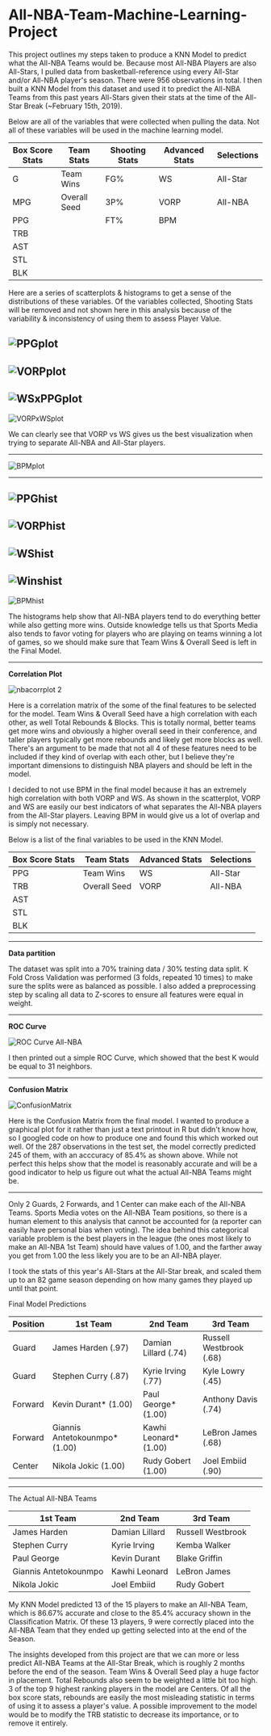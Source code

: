 # All-NBA-Team-Machine-Learning-Project
This project outlines my steps taken to produce a KNN Model to predict what the All-NBA Teams would be.  Because most All-NBA Players are also All-Stars, I pulled data from basketball-reference using every All-Star and/or All-NBA player's season.  There were 956 observations in total.  I then built a KNN Model from this dataset and used it to predict the All-NBA Teams from this past years All-Stars given  their stats at the time of the All-Star Break (~February 15th, 2019).  

Below are all of the variables that were collected when pulling the data.  Not all of these variables will be used in the machine learning model.

| Box Score Stats  |  Team Stats         |  Shooting Stats          |  Advanced Stats       | Selections          |
| -------------    | ------------------- | ------------------------ | --------------------- | ------------------- |
| G                | Team Wins           |   FG%                    |   WS                  |   All-Star          |
| MPG              | Overall Seed        |   3P%                    |   VORP                |   All-NBA           |
| PPG              |                     |   FT%                    |   BPM                 |                     |
| TRB              |
| AST              |
| STL              |
| BLK              |

Here are a series of scatterplots & histograms to get a sense of the distributions of these variables.  Of the variables collected, Shooting Stats will be removed and not shown here in this analysis because of the variability & inconsistency of using them to assess Player Value.  

![PPGplot](https://user-images.githubusercontent.com/16946556/64451250-a4342d00-d098-11e9-9bca-8d971425bbcc.png)
------------------------------------------------------------------------------------------------------------------------------------------

![VORPplot](https://user-images.githubusercontent.com/16946556/64449333-7d73f780-d094-11e9-8b6a-e854a003b828.png)
------------------------------------------------------------------------------------------------------------------------------------------

![WSxPPGplot](https://user-images.githubusercontent.com/16946556/64449372-9086c780-d094-11e9-8f2c-a2bd018fe49f.png)
------------------------------------------------------------------------------------------------------------------------------------------

![VORPxWSplot](https://user-images.githubusercontent.com/16946556/64449381-967ca880-d094-11e9-95c9-5ae6b8bc3714.png)

We can clearly see that VORP vs WS gives us the best visualization when trying to separate All-NBA and All-Star players.

------------------------------------------------------------------------------------------------------------------------------------------

![BPMplot](https://user-images.githubusercontent.com/16946556/64814117-b6f6a800-d557-11e9-8743-c10733f3cd1f.png)


------------------------------------------------------------------------------------------------------------------------------------------

![PPGhist](https://user-images.githubusercontent.com/16946556/64449384-9aa8c600-d094-11e9-936f-5ad4f48de43a.png)
------------------------------------------------------------------------------------------------------------------------------------------

![VORPhist](https://user-images.githubusercontent.com/16946556/64449386-9da3b680-d094-11e9-8a15-24d23d00f8a2.png)
------------------------------------------------------------------------------------------------------------------------------------------

![WShist](https://user-images.githubusercontent.com/16946556/64449389-a0061080-d094-11e9-83e4-699196c6571c.png)
------------------------------------------------------------------------------------------------------------------------------------------

![Winshist](https://user-images.githubusercontent.com/16946556/64449396-a1cfd400-d094-11e9-9ea4-30c3e9c4c427.png)
------------------------------------------------------------------------------------------------------------------------------------------

![BPMhist](https://user-images.githubusercontent.com/16946556/64814123-b9590200-d557-11e9-8d7c-3297a6b55426.png)

The histograms help show that All-NBA players tend to do everything better while also getting more wins.  Outside knowledge tells us that Sports Media also tends to favor voting for players who are playing on teams winning a lot of games, so we should make sure that Team  Wins & Overall Seed is left in the Final Model.  

------------------------------------------------------------------------------------------------------------------------------------------

**Correlation Plot**

![nbacorrplot 2](https://user-images.githubusercontent.com/16946556/64814019-7f87fb80-d557-11e9-84f0-f7136972134e.png)


Here is a correlation matrix of the some of the final features to be selected for the model. Team Wins & Overall Seed have a high correlation with each other, as well Total Rebounds & Blocks.  This is totally normal, better teams get more wins and obviously a higher overall seed in their conference, and taller players typically get more rebounds and likely get more blocks as well.  There's an argument to be made that not all 4 of these features need to be included if they kind of overlap with each other, but I believe they're important dimensions to distinguish NBA players and should be left in the model.  

I decided to not use BPM in the final model because it has an extremely high correlation with both VORP and WS.  As shown in the scatterplot, VORP and WS are easily our best indicators of what separates the All-NBA players from the All-Star players.  Leaving BPM in would give us a lot of overlap and is simply not necessary.

Below is a list of the final variables to be used in the KNN Model.  

| Box Score Stats  |  Team Stats         | Advanced Stats       | Selections          |
| -------------    | ------------------- | ---------------------| ------------------- |
| PPG              | Team Wins           |  WS                  |   All-Star          |
| TRB              | Overall Seed        |  VORP                |   All-NBA           |
| AST              |                     | 
| STL              |
| BLK              |
 
------------------------------------------------------------------------------------------------------------------------------------------

**Data partition**

The dataset was split into a 70% training data / 30% testing data split.  K Fold Cross Validation was performed (3 folds, repeated 10 times) to make sure the splits were as balanced as possible.  I also added a preprocessing step by scaling all data to Z-scores to ensure all features were equal in weight.

------------------------------------------------------------------------------------------------------------------------------------------
**ROC Curve**

![ROC Curve All-NBA](https://user-images.githubusercontent.com/16946556/64449408-aac0a580-d094-11e9-8a02-463cec5b2221.png)

I then printed out a simple ROC Curve, which showed that the best K would be equal to 31 neighbors.

------------------------------------------------------------------------------------------------------------------------------------------
**Confusion Matrix**

![ConfusionMatrix](https://user-images.githubusercontent.com/16946556/64449401-a85e4b80-d094-11e9-9fad-f94418b5adda.png)

Here is the Confusion Matrix from the final model.  I wanted to produce a graphical plot for it rather than just a text printout in R but didn't know how, so I googled code on how to produce one and found this which worked out well.  Of the 287 observations in the test set, the model correctly predicted 245 of them, with an acccuracy of 85.4% as shown above.  While not perfect this helps show that the model is reasonably accurate and will be a good indicator to help us figure out what the actual All-NBA Teams might be. 

------------------------------------------------------------------------------------------------------------------------------------------


Only 2 Guards, 2 Forwards, and 1 Center can make each of the All-NBA Teams. Sports Media votes on the All-NBA Team positions, so there is a human element to this analysis that cannot be accounted for (a reporter can easily have personal bias when voting).  The idea behind this categorical variable problem is the best players in the league (the ones most likely to make an All-NBA 1st Team) should have values of 1.00, and the farther away you get from 1.00 the less likely you are to be an All-NBA player.

I took the stats of this year's All-Stars at the All-Star break, and scaled them up to an 82 game season depending on how many games they played up until that point.

Final Model Predictions

| Position      | 1st  Team     |   2nd Team    |   3rd  Team   |
| ------------- | ------------- | ------------- | ------------- |
| Guard         | James Harden  (.97)            | Damian Lillard  (.74) | Russell Westbrook  (.68) |
| Guard         | Stephen Curry  (.87)           | Kyrie Irving  (.77)   | Kyle Lowry  (.45)        |
| Forward       | Kevin Durant*  (1.00)          | Paul George*  (1.00)  | Anthony Davis (.74)      |
| Forward       | Giannis Antetokounmpo*  (1.00) | Kawhi Leonard*  (1.00)| LeBron James  (.68)      |  
| Center        | Nikola Jokic  (1.00)           | Rudy Gobert  (1.00)   | Joel Embiid  (.90)       | 


------------------------------------------------------------------------------------------------------------------------------------------
The Actual All-NBA Teams

| 1st  Team     |   2nd Team    |   3rd  Team   |
| ------------- | ------------- | ------------- |
| James Harden           | Damian Lillard | Russell Westbrook |
| Stephen Curry          | Kyrie Irving   | Kemba Walker      |
| Paul George            | Kevin Durant   | Blake Griffin     |
| Giannis Antetokounmpo  | Kawhi Leonard  | LeBron James      |  
| Nikola Jokic           | Joel Embiid    | Rudy Gobert       | 

My KNN Model predicted 13 of the 15 players to make an All-NBA Team, which is 86.67% accurate and close to the 85.4% accuracy shown in the Classification Matrix.  Of these 13 players, 9 were correctly placed into the All-NBA Team that they ended up getting selected into at the end of the Season.  

The insights developed from this project are that we can more or less predict All-NBA Teams at the All-Star Break, which is roughly 2 months before the end of the season.  Team Wins & Overall Seed play a huge factor in placement.  Total Rebounds also seem to be weighted a little bit too high.  3 of the top 9 highest ranking players in the model are Centers.  Of all the box score stats, rebounds are easily the most misleading statistic in terms of using it to assess a player's value.  A possible improvement to the model would be to modify the TRB statistic to decrease its importance, or to remove it entirely.
